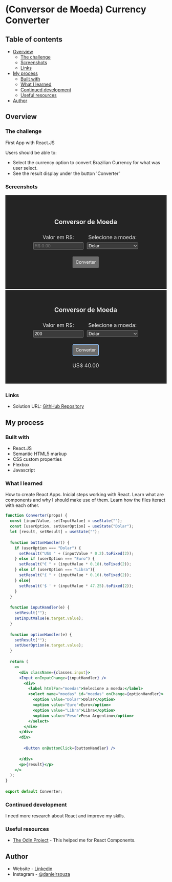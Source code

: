 # (Conversor de Moeda) Currency Converter

## Table of contents

- [Overview](#overview)
  - [The challenge](#the-challenge)
  - [Screenshots](#screenshots)
  - [Links](#links)
- [My process](#my-process)
  - [Built with](#built-with)
  - [What I learned](#what-i-learned)
  - [Continued development](#continued-development)
  - [Useful resources](#useful-resources)
- [Author](#author)

## Overview

### The challenge

First App with React.JS

Users should be able to:

- Select the currency option to convert Brazilian Currency for what was user select.
- See the result display under the button 'Converter'

### Screenshots

![](./images/Screenshot_1.png)
![](./images/Screenshot_2.png)


### Links

- Solution URL: [GithHub Repository](https://github.com/danielrsouza10/currency-converte)

## My process

### Built with

- React.JS
- Semantic HTML5 markup
- CSS custom properties
- Flexbox
- Javascript

### What I learned

How to create React Apps.
Inicial steps working with React. Learn what are components and why I should make use of them.
Learn how the files iteract with each other.

```jsx
function Converter(props) {
  const [inputValue, setInputValue] = useState("");
  const [userOption, setUserOption] = useState("Dolar");
  let [result, setResult] = useState("");

  function buttonHandler() {
    if (userOption === "Dolar") {
      setResult("US$ " + (inputValue * 0.2).toFixed(2));
    } else if (userOption === "Euro") {
      setResult("€ " + (inputValue * 0.18).toFixed(2));
    } else if (userOption === "Libra"){
      setResult("£ " + (inputValue * 0.16).toFixed(2));
    } else{
      setResult('$ ' + (inputValue * 47.25).toFixed(2));
    }
  }

  function inputHandler(e) {
    setResult("");
    setInputValue(e.target.value);
  }

  function optionHandler(e) {
    setResult("");
    setUserOption(e.target.value);
  }

  return (
    <>
      <div className={classes.input}>
      <Input onInputChange={inputHandler} />
        <div>
          <label htmlFor="moedas">Selecione a moeda:</label>
          <select name="moedas" id="moedas" onChange={optionHandler}>
            <option value="Dolar">Dolar</option>
            <option value="Euro">Euro</option>
            <option value="Libra">Libra</option>
            <option value="Peso">Peso Argentino</option>
          </select>
        </div>
      </div>
      <div>
        
        <Button onButtonClick={buttonHandler} />
        
      </div>
      <p>{result}</p>
    </>
  );
}

export default Converter;
```

### Continued development

I need more research about React and improve my skills.

### Useful resources

- [The Odin Project](https://www.theodinproject.com) - This helped me for React Components.

## Author

- Website - [Linkedin](https://www.linkedin.com/in/danielrsouza/)
- Instagram - [@danielrsouza](https://www.instagram.com/danielrsouza)


